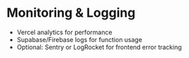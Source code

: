 # Monitoring & Logging

- Vercel analytics for performance
- Supabase/Firebase logs for function usage
- Optional: Sentry or LogRocket for frontend error tracking
